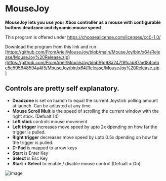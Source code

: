 # MouseJoy
**MouseJoy lets you use your Xbox controller as a mouse with configurable buttons deadzone and dynamic mouse speed**

This program is offered under https://choosealicense.com/licenses/cc0-1.0/

Download the program from this link and run [https://github.com/FromAriel/MouseJoy/blob/main/MouseJoy/bin/x64/Release/MouseJoy%20Release.zip](https://github.com/FromAriel/MouseJoy/blob/6d98a247f9fcab87ae184cebe5c595648594a4f5/MouseJoy/bin/x64/Release/MouseJoy%20Release.zip)

## Controls are pretty self explanatory.

- **Deadzone** is set on luanch to equal the current Joystick polling amount at launch. Can be adjusted at any time.
- **Mouse Scroll Mult** is the speed of scrolling the current window with the right stick. (Defualt 14)
- **Left stick** controls mouse movement 
- **Left trigger** increases move speed by upto 2x dpending on how far the trigger is pulled.
- **Right trigger** decreases move speed by upto 0.5x dpending on how far the trigger is pulled.
- **D-Pad** is mapped to arrow keys
- **Start** is Enter Key
- **Select** is Esc Key
- **Start + Select** to enable / disable mouse control (Defualt = On)

![image](https://github.com/FromAriel/MouseJoy/assets/52693758/b2dc7505-e431-412b-aea0-eb916a9f8ed0)


